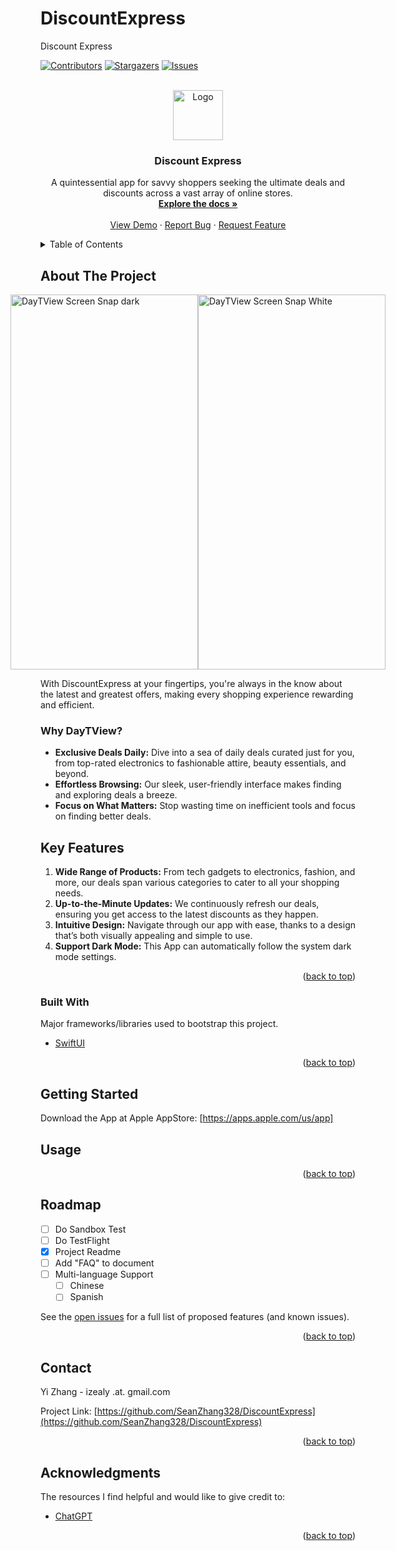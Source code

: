 # DiscountExpress
Discount Express
<!-- Improved compatibility of back to top link: See: https://github.com/othneildrew/Best-README-Template/pull/73 -->
<a name="readme-top"></a>
<!--
*** Thanks for checking out the Best-README-Template. If you have a suggestion
*** that would make this better, please fork the repo and create a pull request
*** or simply open an issue with the tag "enhancement".
*** Don't forget to give the project a star!
*** Thanks again! Now go create something AMAZING! :D
-->



<!-- PROJECT SHIELDS -->
<!--
*** I'm using markdown "reference style" links for readability.
*** Reference links are enclosed in brackets [ ] instead of parentheses ( ).
*** See the bottom of this document for the declaration of the reference variables
*** for contributors-url, forks-url, etc. This is an optional, concise syntax you may use.
*** https://www.markdownguide.org/basic-syntax/#reference-style-links
-->
[![Contributors][contributors-shield]][contributors-url]
[![Stargazers][stars-shield]][stars-url]
[![Issues][issues-shield]][issues-url]

<!-- PROJECT LOGO -->
<br />
<div align="center">
  <a href="https://github.com/othneildrew/Best-README-Template">
    <img src="images/logo.png" alt="Logo" width="80" height="80">
  </a>

  <h3 align="center">Discount Express</h3>

  <p align="center">
    A quintessential app for savvy shoppers seeking the ultimate deals and discounts across a vast array of online stores. 
    <br />
    <a href="https://github.com/seanzhang328/DayTView"><strong>Explore the docs »</strong></a>
    <br />
    <br />
    <a href="https://github.com/seanzhang328/DayTView">View Demo</a>
    ·
    <a href="https://github.com/seanzhang328/DayTView/issues">Report Bug</a>
    ·
    <a href="https://github.com/seanzhang328/DayTView/issues">Request Feature</a>
  </p>
</div>



<!-- TABLE OF CONTENTS -->
<details>
  <summary>Table of Contents</summary>
  <ol>
    <li>
      <a href="#about-the-project">About The Project</a>
      <ul>
        <li><a href="#built-with">Built With</a></li>
      </ul>
    </li>
    <li>
      <a href="#getting-started">Getting Started</a>
    </li>
    <li><a href="#usage">Usage</a></li>
    <li><a href="#roadmap">Roadmap</a></li>
    <li><a href="#contact">Contact</a></li>
    <li><a href="#acknowledgments">Acknowledgments</a></li>
  </ol>
</details>



<!-- ABOUT THE PROJECT -->
## About The Project

<div style="display: flex; justify-content: center;">
  <img src="images/ScreenSnap-dark.png" width="300" height="600" alt="DayTView Screen Snap dark">
  <img src="images/ScreenSnap-white.png" width="300" height="600" alt="DayTView Screen Snap White">
</div>

With DiscountExpress at your fingertips, you're always in the know about the latest and greatest offers, making every shopping experience rewarding and efficient.

### Why DayTView?

- **Exclusive Deals Daily:** Dive into a sea of daily deals curated just for you, from top-rated electronics to fashionable attire, beauty essentials, and beyond.
- **Effortless Browsing:** Our sleek, user-friendly interface makes finding and exploring deals a breeze. 
- **Focus on What Matters:** Stop wasting time on inefficient tools and focus on finding better deals.

## Key Features

1. **Wide Range of Products:** From tech gadgets to electronics, fashion, and more, our deals span various categories to cater to all your shopping needs.
2. **Up-to-the-Minute Updates:** We continuously refresh our deals, ensuring you get access to the latest discounts as they happen.
3. **Intuitive Design:** Navigate through our app with ease, thanks to a design that’s both visually appealing and simple to use.
4. **Support Dark Mode:** This App can automatically follow the system dark mode settings.

<p align="right">(<a href="#readme-top">back to top</a>)</p>



### Built With

Major frameworks/libraries used to bootstrap this project.

* [SwiftUI][SwiftUI-url]

<p align="right">(<a href="#readme-top">back to top</a>)</p>



<!-- GETTING STARTED -->
## Getting Started

Download the App at Apple AppStore: [https://apps.apple.com/us/app]

<!-- USAGE EXAMPLES -->
## Usage

<!--table border="0" style="border-collapse: collapse; border: none;">
  <tr style="border: none;">
    <td style="border: none;" width="500">
      <img src="images/usage-1.png" alt="Your Image" width="500" height="500">
    </td>
    <td style="border: none; vertical-align:top;">
      <h3>Usage 1:</h3>
      <p>
        <ol>
          <li>The color of line segments intuitively indicates current short-term and long-term trends.</li>
          <li>Background colors provide insights into the prevailing market technical trends. This is essential for intraday trading, helping traders discern potential trends. For instance, a yellow background suggests a subdued trend for the day.</li>
        </ol>
      </p>
    </td>
  </tr>
    <tr style="border: none;">
    <td style="border: none;" width="500">
      <img src="images/usage-2.png" alt="Your Image" width="500" height="500">
    </td>
    <td style="border: none; vertical-align:top;">
      <h3>Usage 2:</h3>
      <p>
        <ol>
          <li>A change in the line chart color that aligns with the background denotes a robust trend. Such convergence is a signal of market strength in a particular direction.</li>
          <li>Viewing both intraday and daily charts at the same time gives you a more accurate picture of intraday trends</li>
        </ol>
      </p>
    </td>
  </tr>
</table-->

<p align="right">(<a href="#readme-top">back to top</a>)</p>



<!-- ROADMAP -->
## Roadmap

- [ ] Do Sandbox Test
- [ ] Do TestFlight
- [x] Project Readme
- [ ] Add "FAQ" to document
- [ ] Multi-language Support
    - [ ] Chinese
    - [ ] Spanish

See the [open issues](https://github.com/seanzhang328/DiscountExpress/issues) for a full list of proposed features (and known issues).

<p align="right">(<a href="#readme-top">back to top</a>)</p>

<!-- CONTACT -->
## Contact

Yi Zhang - izealy .at. gmail.com

Project Link: [https://github.com/SeanZhang328/DiscountExpress](https://github.com/SeanZhang328/DiscountExpress)

<p align="right">(<a href="#readme-top">back to top</a>)</p>



<!-- ACKNOWLEDGMENTS -->
## Acknowledgments

The resources I find helpful and would like to give credit to:

* [ChatGPT](https://chat.openai.com)

<p align="right">(<a href="#readme-top">back to top</a>)</p>



<!-- MARKDOWN LINKS & IMAGES -->
<!-- https://www.markdownguide.org/basic-syntax/#reference-style-links -->
[contributors-shield]: https://img.shields.io/github/contributors/seanzhang328/DiscountExpress.svg?style=for-the-badge
[contributors-url]: https://github.com/seanzhang328/DiscountExpress/graphs/contributors
[stars-shield]: https://img.shields.io/github/stars/seanzhang328/DiscountExpress.svg?style=for-the-badge
[stars-url]: https://github.com/seanzhang328/DiscountExpress/stargazers
[issues-shield]: https://img.shields.io/github/issues/seanzhang328/DiscountExpress.svg?style=for-the-badge
[issues-url]: https://github.com/seanzhang328/DiscountExpress/issues
[product-screenshot]: images/ScreenSnap-white.png
[SwiftUI-url]: https://developer.apple.com/xcode/swiftui/ 
